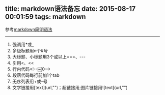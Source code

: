 title: markdown语法备忘
date: 2015-08-17 00:01:59
tags: markdown
---

参考[markdown简明语法](http://ibruce.info/2013/11/26/markdown/ "不如的博客")

---

1. 强调用\*或\_
2. 多级标题用n个\#号
3. 大标题、小标题用3个或以上===、---
4. 引用<、<<
5. 行内代码<\!--￼0-->
6. 段落代码每行前加1个tab
7. 无序列表用\+或\-号
8. 文字链接用\[text\](url,"")；超链接用<url>;图片链接用\!\[text\](url,"")
